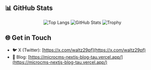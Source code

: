 ## 📊 GitHub Stats

<div align="center"> 
   <img alt="Top Langs" src="https://github-readme-stats.vercel.app/api/top-langs/?username=YQh9Mh3181jzEJ5&layout=compact&theme=onedark"/>
   <img alt="GitHub Stats" src="https://github-readme-stats.vercel.app/api?username=YQh9Mh3181jzEJ5&theme=onedark&show_icons=true"/>
   <img alt="Trophy" src="https://github-profile-trophy.vercel.app/?username=YQh9Mh3181jzEJ5&theme=onedark&column=4&margin-w=8&margin-h=8" />
</div>

## 🌐 Get in Touch
- 🐦 X (Twitter): [https://x.com/waltz29pf](https://x.com/waltz29pf)
- 📝 Blog: [https://microcms-nextjs-blog-tau.vercel.app/](https://microcms-nextjs-blog-tau.vercel.app/)
